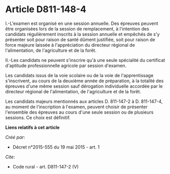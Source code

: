 # Article D811-148-4

I.-L'examen est organisé en une session annuelle. Des épreuves peuvent être organisées lors de la session de remplacement, à
l'intention des candidats régulièrement inscrits à la session annuelle et empêchés de s'y présenter soit pour raison de santé
dûment justifiée, soit pour raison de force majeure laissée à l'appréciation du directeur régional de l'alimentation, de
l'agriculture et de la forêt. 

II.-Les candidats ne peuvent s'inscrire qu'à une seule spécialité du certificat d'aptitude professionnelle agricole par
session d'examen. 

Les candidats issus de la voie scolaire ou de la voie de l'apprentissage s'inscrivent, au cours de la deuxième année de
préparation, à la totalité des épreuves d'une même session sauf dérogation individuelle accordée par le directeur régional de
l'alimentation, de l'agriculture et de la forêt. 

Les candidats majeurs mentionnés aux articles D. 811-147-2 à D. 811-147-4, au moment de l'inscription à l'examen, peuvent
choisir de présenter l'ensemble des épreuves au cours d'une seule session ou de plusieurs sessions. Ce choix est définitif.

**Liens relatifs à cet article**

_Créé par_:

  - Décret n°2015-555 du 19 mai 2015 - art. 1

_Cite_:

  - Code rural - art. D811-147-2 (V)
